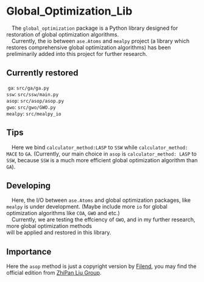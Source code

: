 # Global_Optimization_Lib

  &emsp;The `global_optimization` package is a Python library designed for restoration of global optimization algorithms.  
  &emsp;Currently, the io between `ase.Atoms` and `mealpy` project (a library which restores comprehensive global optimization algorithms) has been preliminarily added into this project for further research.

## Currently restored

​ `ga`: `src/ga/ga.py`  
  `ssw`: `src/ssw/main.py`  
  `asop`: `src/asop/asop.py`  
  `gwo`: `src/gwo/GWO.py`  
  `mealpy`: `src/mealpy_io`
  
## Tips

  &emsp;Here we bind `calculator_method:LASP` to `SSW` while `calculator_method: MACE` to `GA`. (Currently, our main choice in `asop` is `calculator_method: LASP` to `SSW`, because `SSW` is a much more efficient global optimization algorithm than `GA`).

## Developing  

  &emsp;Here, the I/O between `ase.Atoms` and global optimization packages, like `mealpy` is under development.
    (Maybe include more `io` for global optimization algorithms like `COA`, `GWO` and etc.)  
  &emsp;Currently, we are testing the effciency of `GWO`, and in my further research, more global optimization methods  
    will be applied and restored in this library.

## Importance

  Here the `asop` method is just a copyright version by [Filend](https://github.com/Fil-end), you may find the official edition from [ZhiPan Liu Group](https://zpliu.fudan.edu.cn/).

